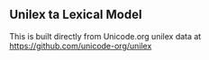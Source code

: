 Unilex ta Lexical Model
----------------------

This is built directly from Unicode.org unilex data at
https://github.com/unicode-org/unilex
